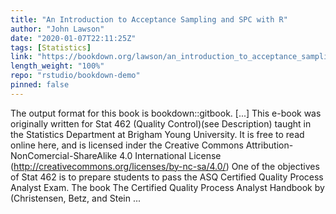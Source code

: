 ```yaml
---
title: "An Introduction to Acceptance Sampling and SPC with R"
author: "John Lawson"
date: "2020-01-07T22:11:25Z"
tags: [Statistics]
link: "https://bookdown.org/lawson/an_introduction_to_acceptance_sampling_and_spc_with_r25/"
length_weight: "100%"
repo: "rstudio/bookdown-demo"
pinned: false
---
```


The output format for this book is bookdown::gitbook. [...] This e-book was originally written for Stat 462 (Quality Control)(see Description) taught in the Statistics Department at Brigham Young University. It is free to read online here, and is licensed inder the Creative Commons Attribution-NonComercial-ShareAlike 4.0 International License (http://creativecommons.org/licenses/by-nc-sa/4.0/) One of the objectives of Stat 462 is to prepare students to pass the ASQ Certified Quality Process Analyst Exam. The book The Certified Quality Process Analyst Handbook by (Christensen, Betz, and Stein ...
